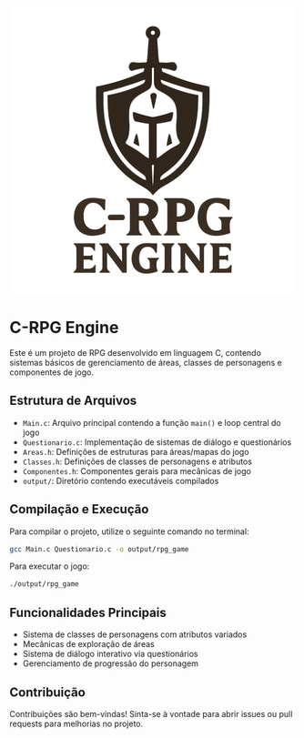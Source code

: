 ![Logo do C-RPG Engine](logo.png)

# C-RPG Engine

Este é um projeto de RPG desenvolvido em linguagem C, contendo sistemas básicos de gerenciamento de áreas, classes de personagens e componentes de jogo.

## Estrutura de Arquivos

- `Main.c`: Arquivo principal contendo a função `main()` e loop central do jogo
- `Questionario.c`: Implementação de sistemas de diálogo e questionários
- `Areas.h`: Definições de estruturas para áreas/mapas do jogo
- `Classes.h`: Definições de classes de personagens e atributos
- `Componentes.h`: Componentes gerais para mecânicas de jogo
- `output/`: Diretório contendo executáveis compilados

## Compilação e Execução

Para compilar o projeto, utilize o seguinte comando no terminal:

```bash
gcc Main.c Questionario.c -o output/rpg_game
```

Para executar o jogo:

```bash
./output/rpg_game
```

## Funcionalidades Principais

- Sistema de classes de personagens com atributos variados
- Mecânicas de exploração de áreas
- Sistema de diálogo interativo via questionários
- Gerenciamento de progressão do personagem

## Contribuição

Contribuições são bem-vindas! Sinta-se à vontade para abrir issues ou pull requests para melhorias no projeto.